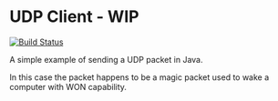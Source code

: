 # UDP Client - WIP

[![Build Status](https://travis-ci.org/daves125125/UDPClient.svg?branch=master)](https://travis-ci.org/daves125125/UDPClient)

A simple example of sending a UDP packet in Java. 

In this case the packet happens to be a magic packet used to wake a computer with WON capability.
